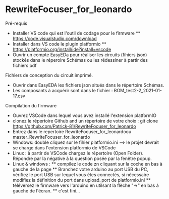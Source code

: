 # RewriteFocuser_for_leonardo


Pré-requis

* Installer VS code qui est l'outil de codage pour le firmware
** https://code.visualstudio.com/download
* Installer dans VS code le plugin platformio
** https://platformio.org/install/ide?install=vscode
* Ouvrir un compte EasyEDa pour réaliser les circuits (fihiers json) stockés dans le réperoire Schémas ou les rédessiner à partir des fichiers pdf

Fichiers de conception du circuit imprimé.
* Ouvrir dans EasyEDA les fichiers json situés dans le répertoire Schémas.
* Les composants à acquérir sont dans le fichier : BOM_test2-2_2021-01-17.csv

Compilation du firmware
* Ouvrez VSCode dans lequel vous avez installé l'extension platformIO
* clonez le répertoire Github and un répertoire de votre choix : git clone https://github.com/Patrick-81/RewriteFocuser_for_leonardo
* Entrez dans le repertoire RewriteFocuser_for_leonardoou master_RewriteFocuser_for_leonardo
* Windows: double cliquez sur le fihier platformio.ini ==> le projet devrait se charge dans l'extension platformio de VSCode
* Linux : à partir de VSCode chargez le répertoire (Open Folder). Répondre par la négative à la question posée par la fenêtre popup.
* Linux & windows : 
  ** compilez le code zn cliquant sur la coche en bas à gauche de la page
  ** Branchez votre arduino au port USB du PC, vérifiez le port USB sur lequel vous êtes connectés, si nécessaire modifiez la définition du port dans upload_port de platformio.ini
  ** téléversez le firmware vers l'arduino en utilsant la flèche "->" en bas à gauche de l'écran.
  ** c'est fini...
